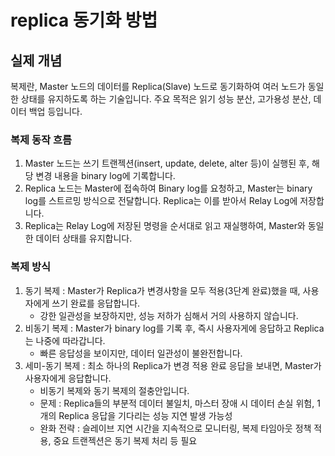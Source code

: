# replica 동기화 방법
## 실제 개념

복제란, Master 노드의 데이터를 Replica(Slave) 노드로 동기화하여 여러 노드가 동일한 상태를 유지하도록 하는 기술입니다. 
주요 목적은 읽기 성능 분산, 고가용성 분산, 데이터 백업 등입니다. 
### 복제 동작 흐름
1. Master 노드는 쓰기 트랜젝션(insert, update, delete, alter 등)이 실행된 후, 해당 변경 내용을 binary log에 기록합니다.
1. Replica 노드는 Master에 접속하여 Binary log를 요청하고, Master는 binary log를 스트르밍 방식으로 전달합니다. Replica는 이를 받아서 Relay Log에 저장합니다.
1. Replica는 Relay Log에 저장된 명령을 순서대로 읽고 재실행하여, Master와 동일한 데이터 상태를 유지합니다.
  
### 복제 방식
1. 동기 복제 : Master가 Replica가 변경사항을 모두 적용(3단계 완료)했을 때, 사용자에게 쓰기 완료를 응답합니다.
    * 강한 일관성을 보장하지만, 성능 저하가 심해서 거의 사용하지 않습니다. 
1. 비동기 복제 : Master가 binary log를 기록 후, 즉시 사용자게에 응답하고 Replica는 나중에 따라갑니다.
    * 빠른 응답성을 보이지만, 데이터 일관성이 불완전합니다.  
1. 세미-동기 복제 : 최소 하나의 Replica가 변경 적용 완료 응답을 보내면, Master가 사용자에게 응답합니다.
    * 비동기 복제와 동기 복제의 절충안입니다.
    * 문제 : Replica들의 부분적 데이터 불일치, 마스터 장애 시 데이터 손실 위험, 1개의 Replica 응답을 기다리는 성능 지연 발생 가능성
    * 완화 전략 : 슬레이브 지연 시간을 지속적으로 모니터링, 복제 타임아웃 정책 적용, 중요 트랜젝션은 동기 복제 처리 등 필요

